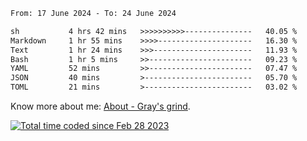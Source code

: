 <!--START_SECTION:waka-->

```txt
From: 17 June 2024 - To: 24 June 2024

sh           4 hrs 42 mins   >>>>>>>>>>---------------   40.05 %
Markdown     1 hr 55 mins    >>>>---------------------   16.30 %
Text         1 hr 24 mins    >>>----------------------   11.93 %
Bash         1 hr 5 mins     >>-----------------------   09.23 %
YAML         52 mins         >>-----------------------   07.47 %
JSON         40 mins         >------------------------   05.70 %
TOML         21 mins         >------------------------   03.02 %
```

<!--END_SECTION:waka-->

<!-- [![grayxu's github stats](https://github-readme-stats.vercel.app/api?username=grayxu&count_private=true&show_icons=true)](https://github.com/grayxu) -->

Know more about me: [About - Gray's grind](https://www.grayxu.cn/).
<p align="left">
  <a href="https://wakatime.com/@c69eb31e-43a1-463f-8968-c3449e386f57"><img src="https://wakatime.com/badge/user/c69eb31e-43a1-463f-8968-c3449e386f57.svg" title="Total time coded since Feb 28 2023" /></a>
</p>

